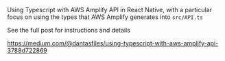 Using Typescript with AWS Amplify API in React Native, with a particular focus on using the types that AWS Amplify generates into `src/API.ts`

See the full post for instructions and details

https://medium.com/@dantasfiles/using-typescript-with-aws-amplify-api-3788d722869
